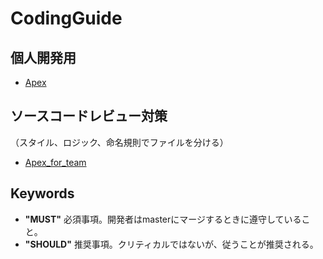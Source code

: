 # CodingGuide

## 個人開発用

- [Apex](apex.md)
<!--
- [Visualforce](visualforce.md)
- [JavaScript](javascript.md)
- [Salesforceデータベース](salesforcedatabase.md)
-->

## ソースコードレビュー対策
（スタイル、ロジック、命名規則でファイルを分ける）
- [Apex_for_team](apexrca.md)

## Keywords

- __"MUST"__ 必須事項。開発者はmasterにマージするときに遵守していること。
- __"SHOULD"__ 推奨事項。クリティカルではないが、従うことが推奨される。
